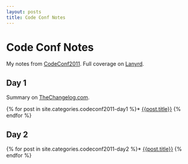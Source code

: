 ```yaml
---
layout: posts
title: Code Conf Notes
---
```


# Code Conf Notes

My notes from [CodeConf2011](http://codeconf.com/).  Full coverage on [Lanyrd](http://lanyrd.com/2011/codeconf/).

## Day 1

Summary on [TheChangelog.com](http://thechangelog.com/post/4481277637/codeconf-saturday-summary).

{% for post in site.categories.codeconf2011-day1 %}* [{{post.title}}]({{post.url}})
{% endfor %}

## Day 2

{% for post in site.categories.codeconf2011-day2 %}* [{{post.title}}]({{post.url}})
{% endfor %}